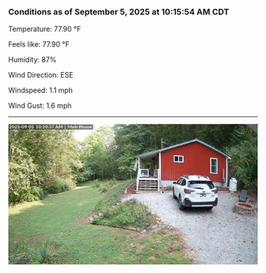 ### Conditions as of September 5, 2025 at 10:15:54 AM CDT 

Temperature: 77.90 &deg;F

Feels like: 77.90 &deg;F

Humidity: 87%

Wind Direction: ESE

Windspeed: 1.1 mph

Wind Gust: 1.6 mph

---

<img src="./images/latest.jpeg"/>

